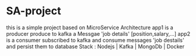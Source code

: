 # SA-project
this is a simple project based on MicroService Architecture 
app1 is a producer produce to kafka a Messgae  'job details' [position,salary,...] 
app2 is a consumer subscribed to kafka and consume messages 'job destails' and persist them to database
Stack : Nodejs | Kafka | MongoDb | Docker 
